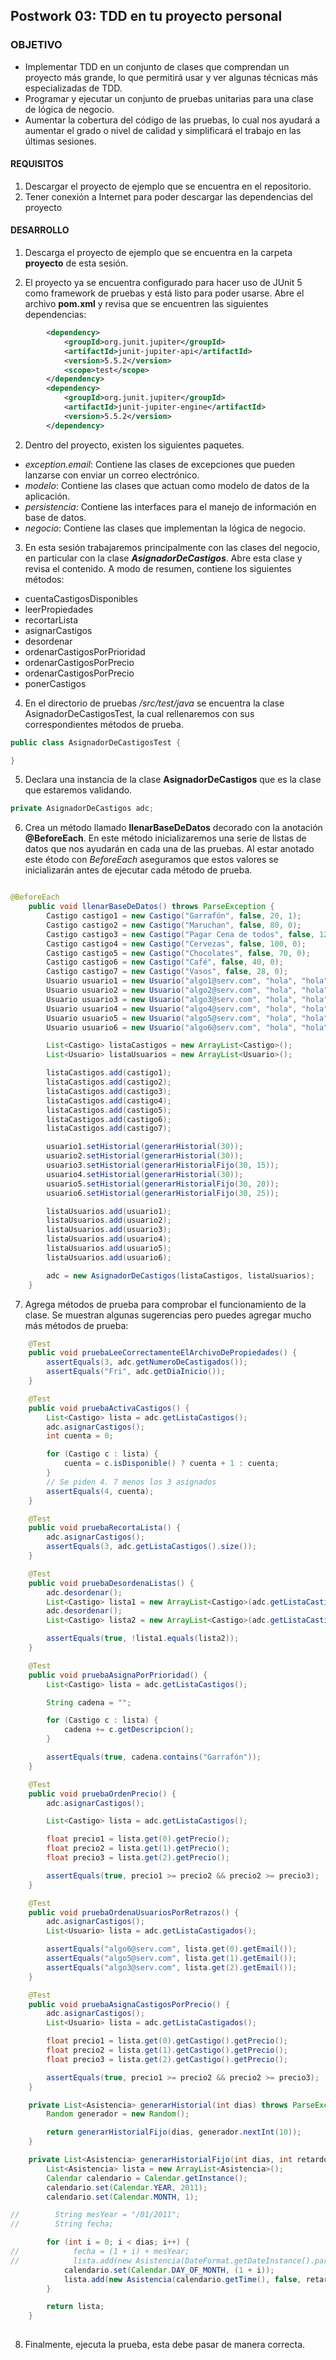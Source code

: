 ## Postwork 03: TDD en tu proyecto personal

### OBJETIVO

- Implementar TDD en un conjunto de clases que comprendan un proyecto más grande, lo que permitirá usar y ver algunas técnicas más especializadas de TDD.
- Programar y ejecutar un conjunto de pruebas unitarias para una clase de lógica de negocio.
- Aumentar la cobertura del código de las pruebas, lo cual nos ayudará a aumentar el grado o nivel de calidad y simplificará el trabajo en las últimas sesiones.

#### REQUISITOS

1. Descargar el proyecto de ejemplo que se encuentra en el repositorio.
2. Tener conexión a Internet para poder descargar las dependencias del proyecto

#### DESARROLLO

1. Descarga el proyecto de ejemplo que se encuentra en la carpeta **proyecto** de esta sesión.

2. El proyecto ya se encuentra configurado para hacer uso de JUnit 5 como framework de pruebas y está listo para poder usarse. Abre el archivo **pom.xml** y revisa que se encuentren las siguientes dependencias:

```xml
		<dependency>
			<groupId>org.junit.jupiter</groupId>
			<artifactId>junit-jupiter-api</artifactId>
			<version>5.5.2</version>
			<scope>test</scope>
		</dependency>
		<dependency>
			<groupId>org.junit.jupiter</groupId>
			<artifactId>junit-jupiter-engine</artifactId>
			<version>5.5.2</version>
		</dependency>
```

2. Dentro del proyecto, existen los siguientes paquetes.

 - *exception.email*: Contiene las clases de excepciones que pueden lanzarse con enviar un correo electrónico.
 - *modelo*: Contiene las clases que actuan como modelo de datos de la aplicación.
 - *persistencia*: Contiene las interfaces para el manejo de información en base de datos.
 - *negocio*: Contiene las clases que implementan la lógica de negocio.
 
3. En esta sesión trabajaremos principalmente con las clases del negocio, en particular con la clase ***AsignadorDeCastigos***. Abre esta clase y revisa el contenido. A modo de resumen, contiene los siguientes métodos:

 - cuentaCastigosDisponibles
 - leerPropiedades
 - recortarLista
 - asignarCastigos
 - desordenar
 - ordenarCastigosPorPrioridad
 - ordenarCastigosPorPrecio
 - ordenarCastigosPorPrecio
 - ponerCastigos
 
4. En el directorio de pruebas */src/test/java* se encuentra la clase AsignadorDeCastigosTest, la cual rellenaremos con sus correspondientes métodos de prueba.

```java
public class AsignadorDeCastigosTest {

}
```

5. Declara una instancia de la clase **AsignadorDeCastigos** que es la clase que estaremos validando. 

```java
private AsignadorDeCastigos adc;

```

6. Crea un método llamado **llenarBaseDeDatos** decorado con la anotación **@BeforeEach**. En este método inicializaremos una serie de listas de datos que nos ayudarán en cada una de las pruebas. Al estar anotado este étodo con *BeforeEach* aseguramos que estos valores se inicializarán antes de ejecutar cada método de prueba.

```java

@BeforeEach
	public void llenarBaseDeDatos() throws ParseException {
		Castigo castigo1 = new Castigo("Garrafón", false, 20, 1);
		Castigo castigo2 = new Castigo("Maruchan", false, 80, 0);
		Castigo castigo3 = new Castigo("Pagar Cena de todos", false, 1200, -1);
		Castigo castigo4 = new Castigo("Cervezas", false, 100, 0);
		Castigo castigo5 = new Castigo("Chocolates", false, 70, 0);
		Castigo castigo6 = new Castigo("Café", false, 40, 0);
		Castigo castigo7 = new Castigo("Vasos", false, 28, 0);
		Usuario usuario1 = new Usuario("algo1@serv.com", "hola", "hola");
		Usuario usuario2 = new Usuario("algo2@serv.com", "hola", "hola");
		Usuario usuario3 = new Usuario("algo3@serv.com", "hola", "hola");
		Usuario usuario4 = new Usuario("algo4@serv.com", "hola", "hola");
		Usuario usuario5 = new Usuario("algo5@serv.com", "hola", "hola");
		Usuario usuario6 = new Usuario("algo6@serv.com", "hola", "hola");

		List<Castigo> listaCastigos = new ArrayList<Castigo>();
		List<Usuario> listaUsuarios = new ArrayList<Usuario>();

		listaCastigos.add(castigo1);
		listaCastigos.add(castigo2);
		listaCastigos.add(castigo3);
		listaCastigos.add(castigo4);
		listaCastigos.add(castigo5);
		listaCastigos.add(castigo6);
		listaCastigos.add(castigo7);

		usuario1.setHistorial(generarHistorial(30));
		usuario2.setHistorial(generarHistorial(30));
		usuario3.setHistorial(generarHistorialFijo(30, 15));
		usuario4.setHistorial(generarHistorial(30));
		usuario5.setHistorial(generarHistorialFijo(30, 20));
		usuario6.setHistorial(generarHistorialFijo(30, 25));

		listaUsuarios.add(usuario1);
		listaUsuarios.add(usuario2);
		listaUsuarios.add(usuario3);
		listaUsuarios.add(usuario4);
		listaUsuarios.add(usuario5);
		listaUsuarios.add(usuario6);

		adc = new AsignadorDeCastigos(listaCastigos, listaUsuarios);
	}

```

7. Agrega métodos de prueba para comprobar el funcionamiento de la clase. Se muestran algunas sugerencias pero puedes agregar mucho más métodos de prueba:

```java
	@Test
	public void pruebaLeeCorrectamenteElArchivoDePropiedades() {
		assertEquals(3, adc.getNumeroDeCastigados());
		assertEquals("Fri", adc.getDiaInicio());
	}

	@Test
	public void pruebaActivaCastigos() {
		List<Castigo> lista = adc.getListaCastigos();
		adc.asignarCastigos();
		int cuenta = 0;

		for (Castigo c : lista) {
			cuenta = c.isDisponible() ? cuenta + 1 : cuenta;
		}
		// Se piden 4. 7 menos los 3 asignados
		assertEquals(4, cuenta);
	}

	@Test
	public void pruebaRecortaLista() {
		adc.asignarCastigos();
		assertEquals(3, adc.getListaCastigos().size());
	}

	@Test
	public void pruebaDesordenaListas() {
		adc.desordenar();
		List<Castigo> lista1 = new ArrayList<Castigo>(adc.getListaCastigos());
		adc.desordenar();
		List<Castigo> lista2 = new ArrayList<Castigo>(adc.getListaCastigos());

		assertEquals(true, !lista1.equals(lista2));
	}

	@Test
	public void pruebaAsignaPorPrioridad() {
		List<Castigo> lista = adc.getListaCastigos();

		String cadena = "";

		for (Castigo c : lista) {
			cadena += c.getDescripcion();
		}

		assertEquals(true, cadena.contains("Garrafón"));
	}

	@Test
	public void pruebaOrdenPrecio() {
		adc.asignarCastigos();

		List<Castigo> lista = adc.getListaCastigos();

		float precio1 = lista.get(0).getPrecio();
		float precio2 = lista.get(1).getPrecio();
		float precio3 = lista.get(2).getPrecio();

		assertEquals(true, precio1 >= precio2 && precio2 >= precio3);
	}

	@Test
	public void pruebaOrdenaUsuariosPorRetrazos() {
		adc.asignarCastigos();
		List<Usuario> lista = adc.getListaCastigados();

		assertEquals("algo6@serv.com", lista.get(0).getEmail());
		assertEquals("algo5@serv.com", lista.get(1).getEmail());
		assertEquals("algo3@serv.com", lista.get(2).getEmail());
	}

	@Test
	public void pruebaAsignaCastigosPorPrecio() {
		adc.asignarCastigos();
		List<Usuario> lista = adc.getListaCastigados();

		float precio1 = lista.get(0).getCastigo().getPrecio();
		float precio2 = lista.get(1).getCastigo().getPrecio();
		float precio3 = lista.get(2).getCastigo().getPrecio();

		assertEquals(true, precio1 >= precio2 && precio2 >= precio3);
	}

	private List<Asistencia> generarHistorial(int dias) throws ParseException {
		Random generador = new Random();

		return generarHistorialFijo(dias, generador.nextInt(10));
	}

	private List<Asistencia> generarHistorialFijo(int dias, int retardo) throws ParseException {
		List<Asistencia> lista = new ArrayList<Asistencia>();
		Calendar calendario = Calendar.getInstance();
		calendario.set(Calendar.YEAR, 2011);
		calendario.set(Calendar.MONTH, 1);

//        String mesYear = "/01/2011";
//        String fecha;

		for (int i = 0; i < dias; i++) {
//            fecha = (1 + i) + mesYear;
//            lista.add(new Asistencia(DateFormat.getDateInstance().parse(fecha), false, retardo));
			calendario.set(Calendar.DAY_OF_MONTH, (1 + i));
			lista.add(new Asistencia(calendario.getTime(), false, retardo));
		}

		return lista;
	}
        
```

8. Finalmente, ejecuta la prueba, esta debe pasar de manera correcta.


